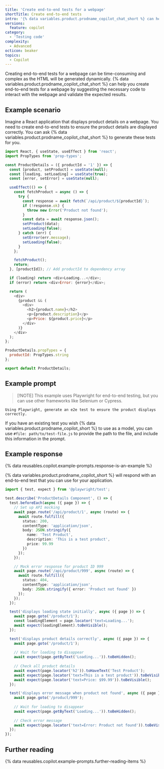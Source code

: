 ```yaml
---
title: 'Create end-to-end tests for a webpage'
shortTitle: Create end-to-end tests
intro: '{% data variables.product.prodname_copilot_chat_short %} can help with generating end-to-end tests.'
versions:
  feature: copilot
category:
  - 'Testing code'
complexity:
  - Advanced
octicon: beaker
topics:
  - Copilot
---
```


Creating end-to-end tests for a webpage can be time-consuming and complex as the HTML will be generated dynamically. {% data variables.product.prodname_copilot_chat_short %} can help you create end-to-end tests for a webpage by suggesting the necessary code to interact with the webpage and validate the expected results.

## Example scenario

Imagine a React application that displays product details on a webpage. You need to create end-to-end tests to ensure the product details are displayed correctly. You can ask {% data variables.product.prodname_copilot_chat_short %} to generate these tests for you.

```javascript
import React, { useState, useEffect } from 'react';
import PropTypes from 'prop-types';

const ProductDetails = ({ productId = '1' }) => {
  const [product, setProduct] = useState(null);
  const [loading, setLoading] = useState(true);
  const [error, setError] = useState(null);

  useEffect(() => {
    const fetchProduct = async () => {
      try {
        const response = await fetch(`/api/product/${productId}`);
        if (!response.ok) {
          throw new Error('Product not found');
        }
        const data = await response.json();
        setProduct(data);
        setLoading(false);
      } catch (err) {
        setError(err.message);
        setLoading(false);
      }
    };

    fetchProduct();
    return;
  }, [productId]); // Add productId to dependency array

  if (loading) return <div>Loading...</div>;
  if (error) return <div>Error: {error}</div>;

  return (
    <div>
      {product && (
        <div>
          <h2>{product.name}</h2>
          <p>{product.description}</p>
          <p>Price: ${product.price}</p>
        </div>
      )}
    </div>
  );
};

ProductDetails.propTypes = {
  productId: PropTypes.string
};

export default ProductDetails;
```

## Example prompt

> [!NOTE] This example uses Playwright for end-to-end testing, but you can use other frameworks like Selenium or Cypress.

`Using Playwright, generate an e2e test to ensure the product displays correctly.`

If you have an existing test you wish {% data variables.product.prodname_copilot_short %} to use as a model, you can use `#file: path/to/test-file.js` to provide the path to the file, and include this information in the prompt.

## Example response

{% data reusables.copilot.example-prompts.response-is-an-example %}

{% data variables.product.prodname_copilot_short %} will respond with an end-to-end test that you can use for your application.

```typescript
import { test, expect } from '@playwright/test';

test.describe('ProductDetails Component', () => {
  test.beforeEach(async ({ page }) => {
    // Set up API mocking
    await page.route('/api/product/1', async (route) => {
      await route.fulfill({
        status: 200,
        contentType: 'application/json',
        body: JSON.stringify({
          name: 'Test Product',
          description: 'This is a test product',
          price: 99.99
        })
      });
    });

    // Mock error response for product ID 999
    await page.route('/api/product/999', async (route) => {
      await route.fulfill({
        status: 404,
        contentType: 'application/json',
        body: JSON.stringify({ error: 'Product not found' })
      });
    });
  });

  test('displays loading state initially', async ({ page }) => {
    await page.goto('/product/1');
    const loadingElement = page.locator('text=Loading...');
    await expect(loadingElement).toBeVisible();
  });

  test('displays product details correctly', async ({ page }) => {
    await page.goto('/product/1');
    
    // Wait for loading to disappear
    await expect(page.getByText('Loading...')).toBeHidden();
    
    // Check all product details
    await expect(page.locator('h2')).toHaveText('Test Product');
    await expect(page.locator('text=This is a test product')).toBeVisible();
    await expect(page.locator('text=Price: $99.99')).toBeVisible();
  });

  test('displays error message when product not found', async ({ page }) => {
    await page.goto('/product/999');
    
    // Wait for loading to disappear
    await expect(page.getByText('Loading...')).toBeHidden();
    
    // Check error message
    await expect(page.locator('text=Error: Product not found')).toBeVisible();
  });
});
```

## Further reading

{% data reusables.copilot.example-prompts.further-reading-items %}
